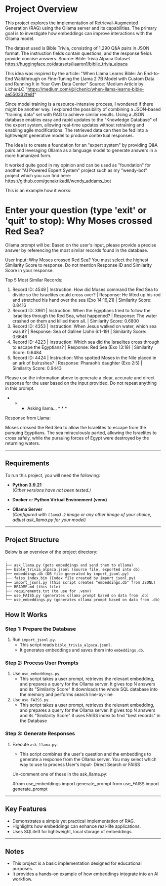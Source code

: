 # Project Overview

This project explores the implementation of Retrieval-Augmented Generation (RAG) using the Ollama server and its capabilities. The primary goal is to investigate how embeddings can improve interactions with the Ollama model.

The dataset used is Bible Trivia, consisting of 1,290 Q&A pairs in JSON format. The instruction fields contain questions, and the response fields provide concise answers.
Source: Bible Trivia Alpaca Dataset https://huggingface.co/datasets/liaaron1/bibile_trivia_alpaca

This idea was inspired by the article:
"When Llama Learns Bible: An End-to-End Walkthrough on Fine-Tuning the Llama 2 7B Model with Custom Data and Running It in Your Own Data Center"
Source: Medium Article by LichenLC "https://medium.com/@lichenlc/when-llama-learns-bible-ae550332fe8f"

Since model training is a resource-intensive process, I wondered if there might be another way. I explored the possibility of combining a JSON-based "training data" set with RAG to achieve similar results. Using a JSON database enables easy and rapid updates to the "Knowledge Database" of the expert system, allowing real-time updates without retraining and enabling agile modifications. The retrieved data can then be fed into a lightweight generative model to produce contextual responses.

The idea is to create a foundation for an "expert system" by providing Q&A pairs and leveraging Ollama as a language model to generate answers in a more humanized form.

It worked quite good in my opinion and can be used as "foundation" for another "AI Powered Expert System" project such as my "wendy-bot" project which you can find here: https://github.com/genakrikadil/wendy_addams_bot


This is an example how it works:

# Enter your question (type 'exit' or 'quit' to stop): Why Moses crossed Red Sea?

   Ollama prompt will be:
   Based on the user's input, please provide a precise answer by referencing the most similar records found in the database.

   User Input: Why Moses crossed Red Sea? You must select the highest Similarity Score to response. Do not mention Response ID and Similarity Score in your response.

   Top 5 Most Similar Records:
   1. Record ID: 4549 | Instruction: How did Moses command the Red Sea to divide so the Israelites could cross over? | Response: He lifted up his rod and stretched his hand over the sea (Exo 14:16,21) | Similarity Score: 0.8416
   2. Record ID: 3961 | Instruction: When the Egyptians tried to follow the Israelites through the Red Sea, what happened? | Response: The water crashed on them and killed them all. | Similarity Score: 0.6800
   3. Record ID: 4353 | Instruction: When Jesus walked on water, which sea was it? | Response: Sea of Galilee (John 6:1-19) | Similarity Score: 0.6646
   4. Record ID: 4223 | Instruction: Which sea did the Israelites cross through to escape the Egyptians? | Response: Red Sea (Exo 13:18) | Similarity Score: 0.6484
   5. Record ID: 4424 | Instruction: Who spotted Moses in the Nile placed in an ark of bulrushes? | Response: Pharaoh’s daughter (Exo 2:5) | Similarity Score: 0.6443

   Please use the information above to generate a clear, accurate and direct response for the user based on the input provided. Do not repeat anything in this prompt.



   * * * Asking llama... * * * 



   Response from Llama:

   Moses crossed the Red Sea to allow the Israelites to escape from the pursuing Egyptians. The sea miraculously parted, allowing the Israelites to cross safely, while the pursuing forces of Egypt were destroyed by the returning waters.

---

## Requirements

To run this project, you will need the following:

- **Python 3.9.21**  
  *(Other versions have not been tested.)*

- **Docker** or **Python Virtual Environment (venv)**

- **Ollama Server**  
  *(Configured with `llama3.2` image or any other image of your choice, adjust ask_llama.py for your model)*

---

## Project Structure

Below is an overview of the project directory:

    .
    ├── ask_llama.py (gets embeddings and send them to ollama)
    ├── bible_trivia_alpaca.jsonl (source file, exported into db)
    ├── embeddings.db (DB file generated by import_jsonl.py)
    ├── faiss_index.bin (Index file created by import_jsonl.py)
    ├── import_jsonl.py (this script creates "embeddings.db" from JSONL)
    ├── README.md (this file)
    ├── requirements.txt (to use for .venv)
    ├── use_FAISS.py (generates ollama prompt based on data from .db)
    └── use_embeddings.py (generates ollama prompt based on data from .db)


## How It Works

### Step 1: Prepare the Database
1. Run `import_jsonl.py`.  
   - This script reads `bible_trivia_alpaca.jsonl`.  
   - It generates embeddings and saves them into `embeddings.db`.

### Step 2: Process User Prompts
1. Use `use_embeddings.py`.  
   - This script takes a user prompt, retrieves the relevant embedding, and prepares a query for the Ollama server. It gives top N answers and its "Similarity Score"
   It downloads the whole SQL database into the memory and performs search line-by-line
2. Use `use_FAISS.py`.  
   - This script takes a user prompt, retrieves the relevant embedding, and prepares a query for the Ollama server. It gives top N answers and its "Similarity Score"
   it uses FAISS index to find "best records" in the Database
### Step 3: Generate Responses
1. Execute `ask_llama.py`.  
   - This script combines the user's question and the embeddings to generate a response from the Ollama server.
   You may select which way to use to process User's Input- Direct Search or FAISS

   Un-comment one of these in the ask_llama.py:

   #from use_embeddings import generate_prompt
   from use_FAISS import generate_prompt   
---

## Key Features

- Demonstrates a simple yet practical implementation of RAG.
- Highlights how embeddings can enhance real-life applications.
- Uses SQLite3 for lightweight, local storage of embeddings.
---

## Notes

- This project is a basic implementation designed for educational purposes.
- It provides a hands-on example of how embeddings integrate into an AI workflow.




